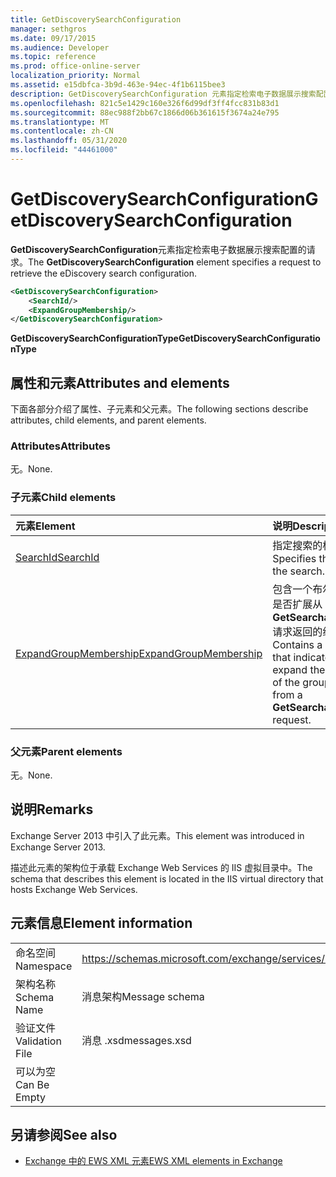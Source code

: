 ```yaml
---
title: GetDiscoverySearchConfiguration
manager: sethgros
ms.date: 09/17/2015
ms.audience: Developer
ms.topic: reference
ms.prod: office-online-server
localization_priority: Normal
ms.assetid: e15dbfca-3b9d-463e-94ec-4f1b6115bee3
description: GetDiscoverySearchConfiguration 元素指定检索电子数据展示搜索配置的请求。
ms.openlocfilehash: 821c5e1429c160e326f6d99df3ff4fcc831b83d1
ms.sourcegitcommit: 88ec988f2bb67c1866d06b361615f3674a24e795
ms.translationtype: MT
ms.contentlocale: zh-CN
ms.lasthandoff: 05/31/2020
ms.locfileid: "44461000"
---
```

# <a name="getdiscoverysearchconfiguration"></a><span data-ttu-id="70c8e-103">GetDiscoverySearchConfiguration</span><span class="sxs-lookup"><span data-stu-id="70c8e-103">GetDiscoverySearchConfiguration</span></span>

<span data-ttu-id="70c8e-104">**GetDiscoverySearchConfiguration**元素指定检索电子数据展示搜索配置的请求。</span><span class="sxs-lookup"><span data-stu-id="70c8e-104">The **GetDiscoverySearchConfiguration** element specifies a request to retrieve the eDiscovery search configuration.</span></span> 
  
```XML
<GetDiscoverySearchConfiguration>
    <SearchId/>
    <ExpandGroupMembership/>
</GetDiscoverySearchConfiguration>
```

 <span data-ttu-id="70c8e-105">**GetDiscoverySearchConfigurationType**</span><span class="sxs-lookup"><span data-stu-id="70c8e-105">**GetDiscoverySearchConfigurationType**</span></span>
## <a name="attributes-and-elements"></a><span data-ttu-id="70c8e-106">属性和元素</span><span class="sxs-lookup"><span data-stu-id="70c8e-106">Attributes and elements</span></span>

<span data-ttu-id="70c8e-107">下面各部分介绍了属性、子元素和父元素。</span><span class="sxs-lookup"><span data-stu-id="70c8e-107">The following sections describe attributes, child elements, and parent elements.</span></span>
  
### <a name="attributes"></a><span data-ttu-id="70c8e-108">Attributes</span><span class="sxs-lookup"><span data-stu-id="70c8e-108">Attributes</span></span>

<span data-ttu-id="70c8e-109">无。</span><span class="sxs-lookup"><span data-stu-id="70c8e-109">None.</span></span>
  
### <a name="child-elements"></a><span data-ttu-id="70c8e-110">子元素</span><span class="sxs-lookup"><span data-stu-id="70c8e-110">Child elements</span></span>

|<span data-ttu-id="70c8e-111">**元素**</span><span class="sxs-lookup"><span data-stu-id="70c8e-111">**Element**</span></span>|<span data-ttu-id="70c8e-112">**说明**</span><span class="sxs-lookup"><span data-stu-id="70c8e-112">**Description**</span></span>|
|:-----|:-----|
|[<span data-ttu-id="70c8e-113">SearchId</span><span class="sxs-lookup"><span data-stu-id="70c8e-113">SearchId</span></span>](searchid.md) <br/> |<span data-ttu-id="70c8e-114">指定搜索的标识符。</span><span class="sxs-lookup"><span data-stu-id="70c8e-114">Specifies the identifier of the search.</span></span>  <br/> |
|[<span data-ttu-id="70c8e-115">ExpandGroupMembership</span><span class="sxs-lookup"><span data-stu-id="70c8e-115">ExpandGroupMembership</span></span>](expandgroupmembership.md) <br/> |<span data-ttu-id="70c8e-116">包含一个布尔值，该值指示是否扩展从**GetSearchableMailboxes**请求返回的组的成员资格。</span><span class="sxs-lookup"><span data-stu-id="70c8e-116">Contains a Boolean value that indicates whether to expand the membership of the group returned from a **GetSearchableMailboxes** request.</span></span>  <br/> |
   
### <a name="parent-elements"></a><span data-ttu-id="70c8e-117">父元素</span><span class="sxs-lookup"><span data-stu-id="70c8e-117">Parent elements</span></span>

<span data-ttu-id="70c8e-118">无。</span><span class="sxs-lookup"><span data-stu-id="70c8e-118">None.</span></span>
  
## <a name="remarks"></a><span data-ttu-id="70c8e-119">说明</span><span class="sxs-lookup"><span data-stu-id="70c8e-119">Remarks</span></span>

<span data-ttu-id="70c8e-120">Exchange Server 2013 中引入了此元素。</span><span class="sxs-lookup"><span data-stu-id="70c8e-120">This element was introduced in Exchange Server 2013.</span></span>
  
<span data-ttu-id="70c8e-121">描述此元素的架构位于承载 Exchange Web Services 的 IIS 虚拟目录中。</span><span class="sxs-lookup"><span data-stu-id="70c8e-121">The schema that describes this element is located in the IIS virtual directory that hosts Exchange Web Services.</span></span>
  
## <a name="element-information"></a><span data-ttu-id="70c8e-122">元素信息</span><span class="sxs-lookup"><span data-stu-id="70c8e-122">Element information</span></span>

|||
|:-----|:-----|
|<span data-ttu-id="70c8e-123">命名空间</span><span class="sxs-lookup"><span data-stu-id="70c8e-123">Namespace</span></span>  <br/> |https://schemas.microsoft.com/exchange/services/2006/messages  <br/> |
|<span data-ttu-id="70c8e-124">架构名称</span><span class="sxs-lookup"><span data-stu-id="70c8e-124">Schema Name</span></span>  <br/> |<span data-ttu-id="70c8e-125">消息架构</span><span class="sxs-lookup"><span data-stu-id="70c8e-125">Message schema</span></span>  <br/> |
|<span data-ttu-id="70c8e-126">验证文件</span><span class="sxs-lookup"><span data-stu-id="70c8e-126">Validation File</span></span>  <br/> |<span data-ttu-id="70c8e-127">消息 .xsd</span><span class="sxs-lookup"><span data-stu-id="70c8e-127">messages.xsd</span></span>  <br/> |
|<span data-ttu-id="70c8e-128">可以为空</span><span class="sxs-lookup"><span data-stu-id="70c8e-128">Can Be Empty</span></span>  <br/> ||
   
## <a name="see-also"></a><span data-ttu-id="70c8e-129">另请参阅</span><span class="sxs-lookup"><span data-stu-id="70c8e-129">See also</span></span>



- [<span data-ttu-id="70c8e-130">Exchange 中的 EWS XML 元素</span><span class="sxs-lookup"><span data-stu-id="70c8e-130">EWS XML elements in Exchange</span></span>](ews-xml-elements-in-exchange.md)

